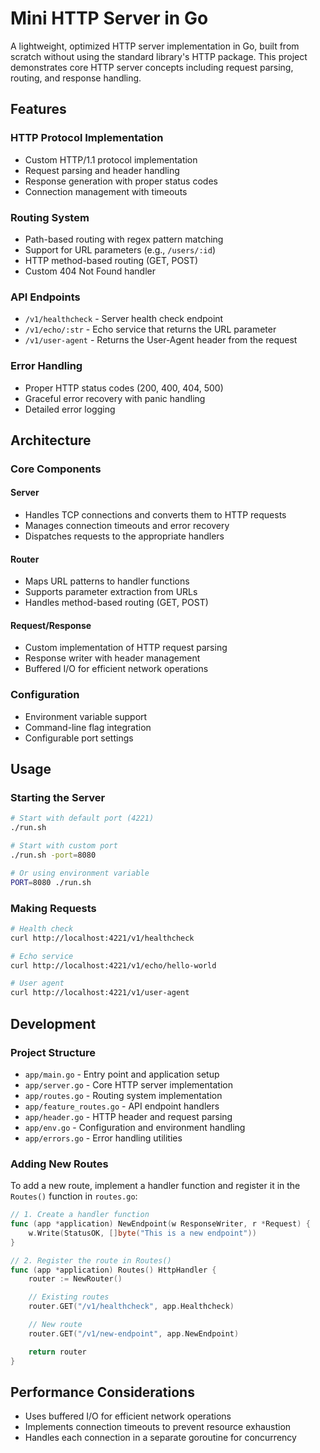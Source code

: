 # Mini HTTP Server in Go

A lightweight, optimized HTTP server implementation in Go, built from scratch without using the standard library's HTTP package. This project demonstrates core HTTP server concepts including request parsing, routing, and response handling.

## Features

### HTTP Protocol Implementation

- Custom HTTP/1.1 protocol implementation
- Request parsing and header handling
- Response generation with proper status codes
- Connection management with timeouts

### Routing System

- Path-based routing with regex pattern matching
- Support for URL parameters (e.g., `/users/:id`)
- HTTP method-based routing (GET, POST)
- Custom 404 Not Found handler

### API Endpoints

- `/v1/healthcheck` - Server health check endpoint
- `/v1/echo/:str` - Echo service that returns the URL parameter
- `/v1/user-agent` - Returns the User-Agent header from the request

### Error Handling

- Proper HTTP status codes (200, 400, 404, 500)
- Graceful error recovery with panic handling
- Detailed error logging

## Architecture

### Core Components

#### Server

- Handles TCP connections and converts them to HTTP requests
- Manages connection timeouts and error recovery
- Dispatches requests to the appropriate handlers

#### Router

- Maps URL patterns to handler functions
- Supports parameter extraction from URLs
- Handles method-based routing (GET, POST)

#### Request/Response

- Custom implementation of HTTP request parsing
- Response writer with header management
- Buffered I/O for efficient network operations

### Configuration

- Environment variable support
- Command-line flag integration
- Configurable port settings

## Usage

### Starting the Server

```bash
# Start with default port (4221)
./run.sh

# Start with custom port
./run.sh -port=8080

# Or using environment variable
PORT=8080 ./run.sh
```

### Making Requests

```bash
# Health check
curl http://localhost:4221/v1/healthcheck

# Echo service
curl http://localhost:4221/v1/echo/hello-world

# User agent
curl http://localhost:4221/v1/user-agent
```

## Development

### Project Structure

- `app/main.go` - Entry point and application setup
- `app/server.go` - Core HTTP server implementation
- `app/routes.go` - Routing system implementation
- `app/feature_routes.go` - API endpoint handlers
- `app/header.go` - HTTP header and request parsing
- `app/env.go` - Configuration and environment handling
- `app/errors.go` - Error handling utilities

### Adding New Routes

To add a new route, implement a handler function and register it in the `Routes()` function in `routes.go`:

```go
// 1. Create a handler function
func (app *application) NewEndpoint(w ResponseWriter, r *Request) {
    w.Write(StatusOK, []byte("This is a new endpoint"))
}

// 2. Register the route in Routes()
func (app *application) Routes() HttpHandler {
    router := NewRouter()

    // Existing routes
    router.GET("/v1/healthcheck", app.Healthcheck)

    // New route
    router.GET("/v1/new-endpoint", app.NewEndpoint)

    return router
}
```

## Performance Considerations

- Uses buffered I/O for efficient network operations
- Implements connection timeouts to prevent resource exhaustion
- Handles each connection in a separate goroutine for concurrency
